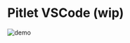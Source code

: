 # Pitlet VSCode (wip)

![demo](./demo.gif)

<!-- TODO better demo gif -->

<!-- TODO activation events not *, only when contains pitlet.config.js -->
